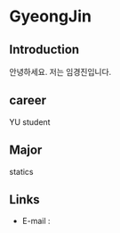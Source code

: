 # GyeongJin
## Introduction
안녕하세요.
저는 임경진입니다.

## career
YU student

## Major
statics

## Links
- E-mail :
